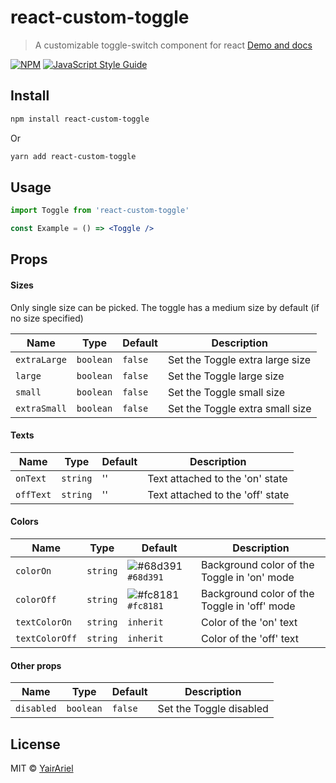 # react-custom-toggle

> A customizable toggle-switch component for react
> [Demo and docs](https://yairariel.github.io/react-custom-toggle/)

[![NPM](https://img.shields.io/npm/v/react-custom-toggle.svg)](https://www.npmjs.com/package/react-custom-toggle) [![JavaScript Style Guide](https://img.shields.io/badge/code_style-standard-brightgreen.svg)](https://standardjs.com)

## Install

```bash
npm install react-custom-toggle
```

Or

```bash
yarn add react-custom-toggle
```

## Usage

```jsx
import Toggle from 'react-custom-toggle'

const Example = () => <Toggle />
```

## **Props**

#### Sizes

Only single size can be picked. The toggle has a medium size by default (if no size specified)

| Name         | Type      | Default | Description                     |
| ------------ | --------- | ------- | ------------------------------- |
| `extraLarge` | `boolean` | `false` | Set the Toggle extra large size |
| `large`      | `boolean` | `false` | Set the Toggle large size       |
| `small`      | `boolean` | `false` | Set the Toggle small size       |
| `extraSmall` | `boolean` | `false` | Set the Toggle extra small size |

#### Texts

| Name      | Type     | Default | Description                      |
| --------- | -------- | ------- | -------------------------------- |
| `onText`  | `string` | ''      | Text attached to the 'on' state  |
| `offText` | `string` | ''      | Text attached to the 'off' state |

#### Colors

| Name           | Type     | Default                                                                  | Description                                  |
| -------------- | -------- | ------------------------------------------------------------------------ | -------------------------------------------- |
| `colorOn`      | `string` | ![#68d391](https://via.placeholder.com/15/68d391/000000?text=+)`#68d391` | Background color of the Toggle in 'on' mode  |
| `colorOff`     | `string` | ![#fc8181](https://via.placeholder.com/15/fc8181/000000?text=+)`#fc8181` | Background color of the Toggle in 'off' mode |
| `textColorOn`  | `string` | `inherit`                                                                | Color of the 'on' text                       |
| `textColorOff` | `string` | `inherit`                                                                | Color of the 'off' text                      |

#### Other props

| Name       | Type      | Default | Description             |
| ---------- | --------- | ------- | ----------------------- |
| `disabled` | `boolean` | `false` | Set the Toggle disabled |

## License

MIT © [YairAriel](https://github.com/YairAriel)

